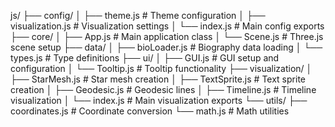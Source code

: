 js/
├── config/
│   ├── theme.js         # Theme configuration
│   ├── visualization.js # Visualization settings
│   └── index.js        # Main config exports
├── core/
│   ├── App.js          # Main application class
│   └── Scene.js        # Three.js scene setup
├── data/
│   ├── bioLoader.js    # Biography data loading
│   └── types.js        # Type definitions
├── ui/
│   ├── GUI.js          # GUI setup and configuration
│   └── Tooltip.js      # Tooltip functionality
├── visualization/
│   ├── StarMesh.js     # Star mesh creation
│   ├── TextSprite.js   # Text sprite creation
│   ├── Geodesic.js     # Geodesic lines
│   ├── Timeline.js     # Timeline visualization
│   └── index.js        # Main visualization exports
└── utils/
    ├── coordinates.js   # Coordinate conversion
    └── math.js         # Math utilities